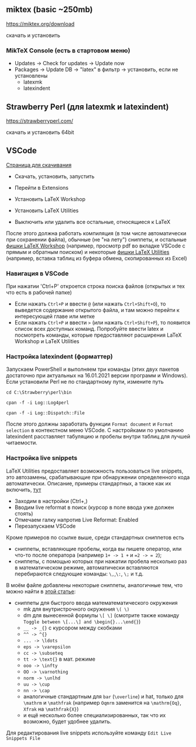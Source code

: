 ## miktex (basic ~250mb)
  https://miktex.org/download
  
  скачать и установить
  
### MikTeX Console (есть в стартовом меню)
  - Updates -> Check for updates -> Update now
  - Packages -> Update DB -> "latex" в фильтр -> установить, если не установлены
      - latexmk
      - latexindent

## Strawberry Perl (для latexmk и latexindent)
  https://strawberryperl.com/
  
  скачать и установить 64bit
  


## VSCode
[Страница для скачивания](https://code.visualstudio.com/)

- Скачать, установить, запустить

- Перейти в Extensions
  
- Установить LaTeX Workshop
    
- Установить LaTeX Utilities
    
- Выключить или удалить все остальные, относящиеся к LaTeX

После этого должна работать компиляция (в том числе автоматически при сохранении файла), обычные (не "на лету") сниппеты, и остальные [фишки LaTeX Workshop](https://github.com/James-Yu/LaTeX-Workshop#features-taster) (например, просмотр pdf во вкладке VSCode с прямым и обратным поиском) и некоторые [фишки LaTeX Utilities](https://github.com/tecosaur/LaTeX-Utilities/#features) (например, вставка таблиц из буфера обмена, скопированных из Excel)

### Навигация в VSCode
При нажатии 'Ctrl+P' откроется строка поиска файлов (открытых и тех что есть в рабочей папке)
- Если нажать `Ctrl+P` и ввести `@` (или нажать `Ctrl+Shift+O`), то выведется содержание открытого файла, и там можно перейти к интересующей главе или метке
- Если нажать `Ctrl+P` и ввести `>` (или нажать `Ctrl+Shift+P`), то появится список всех доступных команд. Попробуйте ввести latex и посмотреть команды, которые предоставляют расширения LaTeX Workshop и LaTeX Utilities

### Настройка latexindent (форматтер)
Запускаем PowerShell и выполняем три команды (этих двух пакетов достаточно при актуальных на 16.01.2021 версии программ и Windows). Если установили Perl не по стандартному пути, измените путь

  ```cd C:\Strawberry\perl\bin```

  ```cpan -f -i Log::Log4perl```
  
  ```cpan -f -i Log::Dispatch::File```

После этого должны заработать функции `Format document` и `Format selection` в контекстном меню VSCode. С настройками по умолчанию latexindent расставляет табуляцию и пробелы внутри таблиц для лучшей читаемости. 

### Настройка live snippets
LaTeX Utilities предоставляет возможность пользоваться live snippets, это автозамены, срабатывающие при обнаружении определенного кода автоматически. Описание, примеры стандартных, а также как их включить, [тут](https://github.com/tecosaur/LaTeX-Utilities/wiki/Live-Snippets#the-defaults)

- Заходим в настройки (Ctrl+,)
- Вводим live reformat в поиск (курсор в поле ввода уже должен стоять)
- Отмечаем галку напротив Live Reformat: Enabled
- Перезапускаем VSCode

Кроме примеров по ссылке выше, среди стандартных сниппетов есть 
- сниппеты, вставляющие пробелы, когда вы пишете оператор, или что-то после оператора (например `1+ -> 1 +`  и `=2 -> = 2`);
- сниппеты, с помощью которых при нажатии пробела несколько раз в математическом режиме, автоматически вставляются перебираются следующие команды: `\,`,`\:`, `\;` и т.д.

В моём файле добавлены некоторые сниппеты, аналогичные тем, что можно найти в [этой статье](https://castel.dev/post/lecture-notes-1/):
- сниппеты для быстрого ввода математематического окружения
  - mk для внутристрочного окружения `\( \)`
  - dm для вынесенной формулы `\[ \]` (смотрите также команду `Toggle between \[...\] and \begin{}...\end{}`)
  - `__ -> _{}` с курсором между скобками
  - `^^ -> ^{}`
  - `... -> \ldots`
  - `eps -> \varepsilon`
  - `cc -> \subseteq`
  - `tt -> \text{}` в мат. режиме
  - `ooo -> \infty`
  - `OO -> \varnothing`
  - `norm -> \unlhd`
  - `uu -> \cup`
  - `nn -> \cap`
  - аналогичные стандартным для `bar` (`\overline`) и hat, только для `\mathrm` и `\mathfrak` (например `Oqmrm` заменится на `\mathrm{Oq}`, `Xfrak` на `\mathfrak{X}`)
  - и ещё несколько более специализированных, так что их возможно, будет удобнее удалить.

Для редактирования live snippets используйте команду `Edit Live Snippets File`

